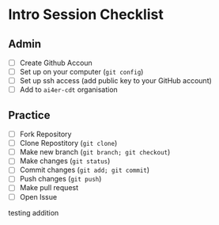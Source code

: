 # Intro Session Checklist

## Admin

- [ ] Create Github Accoun
- [ ] Set up on your computer (`git config`)
- [ ] Set up ssh access (add public key to your GitHub account)
- [ ] Add to `ai4er-cdt` organisation

## Practice

- [ ] Fork Repository
- [ ] Clone Repostitory (`git clone`)
- [ ] Make new branch (`git branch; git checkout`)
- [ ] Make changes (`git status`)
- [ ] Commit changes (`git add; git commit`)
- [ ] Push changes (`git push`)
- [ ] Make pull request
- [ ] Open Issue

testing addition 